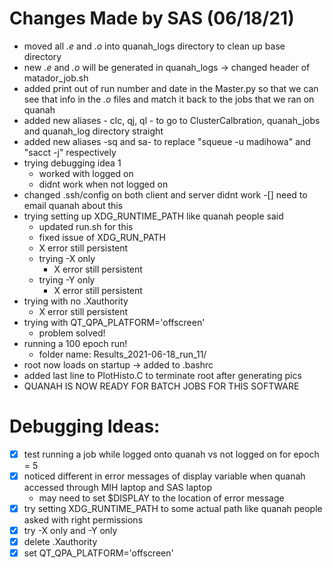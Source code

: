 # Changes Made by SAS (06/18/21)

- moved all *.e* and *.o* into quanah_logs directory to clean up base directory
- new *.e* and *.o* will be generated in quanah_logs -> changed header of matador_job.sh
- added print out of run number and date in the Master.py so that we can see that info in the *.o* files and match it back to
the jobs that we ran on quanah
- added new aliases - clc, qj, ql - to go to ClusterCalbration, quanah_jobs and quanah_log directory straight
- added new aliases -sq and sa- to replace "squeue -u madihowa" and "sacct -j" respectively
- trying debugging idea 1
    - worked with logged on
    - didnt work when not logged on
- changed .ssh/config on both client and server didnt work
-[] need to email quanah about this 
- trying setting up XDG_RUNTIME_PATH like quanah people said
    - updated run.sh for this
    - fixed issue of XDG_RUN_PATH 
    - X error still persistent
    - trying -X only
        - X error still persistent
    - trying -Y only
        - X error still persistent
- trying with no .Xauthority
    - X error still persistent
- trying with QT_QPA_PLATFORM='offscreen'
    - problem solved!
- running a 100 epoch run! 
    - folder name: Results_2021-06-18_run_11/
- root now loads on startup -> added to .bashrc
- added last line to PlotHisto.C to terminate root after generating pics
- QUANAH IS NOW READY FOR BATCH JOBS FOR THIS SOFTWARE



# Debugging Ideas:
-[x] test running a job while logged onto quanah vs not logged on for epoch = 5
-[x] noticed different in error messages of display variable when quanah accessed through MIH laptop and SAS laptop
    - may need to set $DISPLAY to the location of error message
-[x] try setting XDG_RUNTIME_PATH to some actual path like quanah people asked with right permissions
-[x] try -X only and -Y only
-[x] delete .Xauthority
-[x] set QT_QPA_PLATFORM='offscreen'
